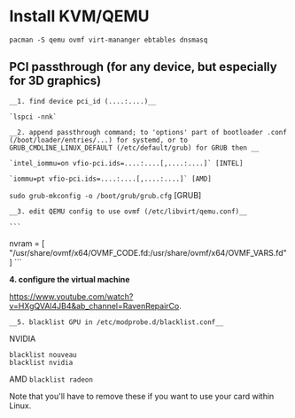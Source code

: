 # Install KVM/QEMU
`pacman -S qemu ovmf virt-mananger ebtables dnsmasq`

## PCI passthrough (for any device, but especially for 3D graphics)

	__1. find device pci_id (....:....)__
	
	`lspci -nnk`
	
	__2. append passthrough command; to 'options' part of bootloader .conf (/boot/loader/entries/...) for systemd, or to GRUB_CMDLINE_LINUX_DEFAULT (/etc/default/grub) for GRUB then __
	
	`intel_iommu=on vfio-pci.ids=....:....[,....:....]` [INTEL]
	
	`iommu=pt vfio-pci.ids=....:....[,....:....]` [AMD]
  
  `sudo grub-mkconfig -o /boot/grub/grub.cfg` [GRUB]
	
	__3. edit QEMU config to use ovmf (/etc/libvirt/qemu.conf)__
	
	```	
nvram = [
 "/usr/share/ovmf/x64/OVMF_CODE.fd:/usr/share/ovmf/x64/OVMF_VARS.fd"
]
	```


  __4. configure the virtual machine__
  
  https://www.youtube.com/watch?v=HXgQVAl4JB4&ab_channel=RavenRepairCo.


	__5. blacklist GPU in /etc/modprobe.d/blacklist.conf__

  NVIDIA
 
  ```
blacklist nouveau
blacklist nvidia
```
  AMD
  `blacklist radeon`

Note that you'll have to remove these if you want to use your card within Linux.

